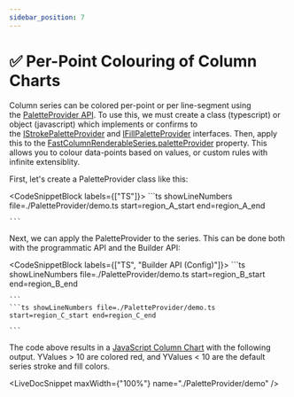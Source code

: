 ```yaml
---
sidebar_position: 7
---
```


# ✅ Per-Point Colouring of Column Charts

Column series can be colored per-point or per line-segment using the [PaletteProvider API](/docs/2d-charts/chart-types/palette-provider-api/palette-provider-api-overview/index.md). To use this, we must create a class (typescript) or object (javascript) which implements or confirms to the [IStrokePaletteProvider](https://www.scichart.com/documentation/js/current/typedoc/interfaces/istrokepaletteprovider.html) and [IFillPaletteProvider](https://www.scichart.com/documentation/js/current/typedoc/interfaces/ifillpaletteprovider.html) interfaces. Then, apply this to the [FastColumnRenderableSeries.paletteProvider](https://www.scichart.com/documentation/js/current/typedoc/classes/fastcolumnrenderableseries.html#paletteprovider) property. This allows you to colour data-points based on values, or custom rules with infinite extensiblity.

First, let's create a PaletteProvider class like this:

<CodeSnippetBlock labels={["TS"]}>
    ```ts showLineNumbers file=./PaletteProvider/demo.ts start=region_A_start end=region_A_end

    ```
</CodeSnippetBlock>

Next, we can apply the PaletteProvider to the series. This can be done both with the programmatic API and the Builder API:

<CodeSnippetBlock labels={["TS", "Builder API (Config)"]}>
    ```ts showLineNumbers file=./PaletteProvider/demo.ts start=region_B_start end=region_B_end

    ```
    ```ts showLineNumbers file=./PaletteProvider/demo.ts start=region_C_start end=region_C_end

    ```

</CodeSnippetBlock>

The code above results in a [JavaScript Column Chart](https://demo.scichart.com/javascript-column-chart) with the following output. YValues > 10 are colored red, and YValues < 10 are the default series stroke and fill colors.

<LiveDocSnippet maxWidth={"100%"} name="./PaletteProvider/demo" />
